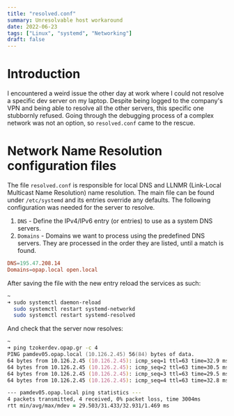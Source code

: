 ```yaml
---
title: "resolved.conf"
summary: Unresolvable host workaround
date: 2022-06-23
tags: ["Linux", "systemd", "Networking"]
draft: false
---
```


# Introduction

I encountered a weird issue the other day at work where I could not resolve a specific dev server on my laptop. Despite
being logged to the company's VPN and being able to resolve all the other servers, this specific one stubbornly
refused. Going through the debugging process of a complex network was not an option, so `resolved.conf` came to the
rescue.

# Network Name Resolution configuration files

The file `resolved.conf` is responsible for local DNS and LLNMR (Link-Local Multicast Name Resolution) name resolution.
The main file can be found under `/etc/systemd` and its entries override any defaults. The following configuration was
needed for the server to resolve.

1. `DNS` - Define the IPv4/IPv6 entry (or entries) to use as a system DNS servers.
2. `Domains` - Domains we want to process using the predefined DNS servers. They are processed in the order they are
   listed, until a match is found.

```conf
DNS=195.47.208.14
Domains=opap.local open.local
```

After saving the file with the new entry reload the services as such:

```zsh
~
➜ sudo systemctl daemon-reload
  sudo systemctl restart systemd-networkd
  sudo systemctl restart systemd-resolved
```

And check that the server now resolves:

```zsh
~
➜ ping tzokerdev.opap.gr -c 4
PING pamdev05.opap.local (10.126.2.45) 56(84) bytes of data.
64 bytes from 10.126.2.45 (10.126.2.45): icmp_seq=1 ttl=63 time=32.9 ms
64 bytes from 10.126.2.45 (10.126.2.45): icmp_seq=2 ttl=63 time=30.5 ms
64 bytes from 10.126.2.45 (10.126.2.45): icmp_seq=3 ttl=63 time=29.5 ms
64 bytes from 10.126.2.45 (10.126.2.45): icmp_seq=4 ttl=63 time=32.8 ms

--- pamdev05.opap.local ping statistics ---
4 packets transmitted, 4 received, 0% packet loss, time 3004ms
rtt min/avg/max/mdev = 29.503/31.433/32.931/1.469 ms
```
